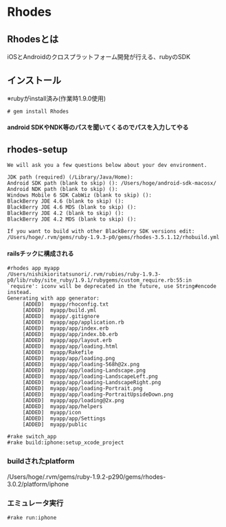 # Rhodes

## Rhodesとは

iOSとAndroidのクロスプラットフォーム開発が行える、rubyのSDK

## インストール

※rubyがinstall済み(作業時1.9.0使用)

```console
# gem install Rhodes
```

#### android SDKやNDK等のパスを聞いてくるのでパスを入力してやる

## rhodes-setup

```console
We will ask you a few questions below about your dev environment.

JDK path (required) (/Library/Java/Home):
Android SDK path (blank to skip) (): /Users/hoge/android-sdk-macosx/
Android NDK path (blank to skip) ():
Windows Mobile 6 SDK CabWiz (blank to skip) ():
BlackBerry JDE 4.6 (blank to skip) ():
BlackBerry JDE 4.6 MDS (blank to skip) ():
BlackBerry JDE 4.2 (blank to skip) ():
BlackBerry JDE 4.2 MDS (blank to skip) ():

If you want to build with other BlackBerry SDK versions edit: /Users/hoge/.rvm/gems/ruby-1.9.3-p0/gems/rhodes-3.5.1.12/rhobuild.yml
```

#### railsチックに構成される

```console
#rhodes app myapp
/Users/nishikioritatsunori/.rvm/rubies/ruby-1.9.3-p0/lib/ruby/site_ruby/1.9.1/rubygems/custom_require.rb:55:in `require': iconv will be deprecated in the future, use String#encode instead.
Generating with app generator:
     [ADDED]  myapp/rhoconfig.txt
     [ADDED]  myapp/build.yml
     [ADDED]  myapp/.gitignore
     [ADDED]  myapp/app/application.rb
     [ADDED]  myapp/app/index.erb
     [ADDED]  myapp/app/index.bb.erb
     [ADDED]  myapp/app/layout.erb
     [ADDED]  myapp/app/loading.html
     [ADDED]  myapp/Rakefile
     [ADDED]  myapp/app/loading.png
     [ADDED]  myapp/app/loading-568h@2x.png
     [ADDED]  myapp/app/loading-Landscape.png
     [ADDED]  myapp/app/loading-LandscapeLeft.png
     [ADDED]  myapp/app/loading-LandscapeRight.png
     [ADDED]  myapp/app/loading-Portrait.png
     [ADDED]  myapp/app/loading-PortraitUpsideDown.png
     [ADDED]  myapp/app/loading@2x.png
     [ADDED]  myapp/app/helpers
     [ADDED]  myapp/icon
     [ADDED]  myapp/app/Settings
     [ADDED]  myapp/public
```

```console
#rake switch_app
#rake build:iphone:setup_xcode_project
```

### buildされたplatform

/Users/hoge/.rvm/gems/ruby-1.9.2-p290/gems/rhodes-3.0.2/platform/iphone

### エミュレータ実行

```console
#rake run:iphone
```
